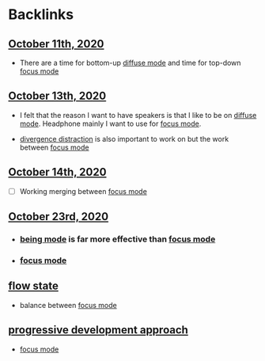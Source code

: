 
# Backlinks
## [October 11th, 2020](<October 11th, 2020.md>)
- There are a time for bottom-up [diffuse mode](<diffuse mode.md>) and time for top-down [focus mode](<focus mode.md>)

## [October 13th, 2020](<October 13th, 2020.md>)
- I felt that the reason I want to have speakers is that I like to be on [diffuse mode](<diffuse mode.md>). Headphone mainly I want to use for [focus mode](<focus mode.md>).

- [divergence distraction](<divergence distraction.md>) is also important to work on but the work between [focus mode](<focus mode.md>)

## [October 14th, 2020](<October 14th, 2020.md>)
- [ ] Working merging between [focus mode](<focus mode.md>)

## [October 23rd, 2020](<October 23rd, 2020.md>)
- ### [being mode](<being mode.md>) is far more effective than [focus mode](<focus mode.md>)

- ### [focus mode](<focus mode.md>)

## [flow state](<flow state.md>)
- balance between [focus mode](<focus mode.md>)

## [progressive development approach](<progressive development approach.md>)
- [focus mode](<focus mode.md>)

